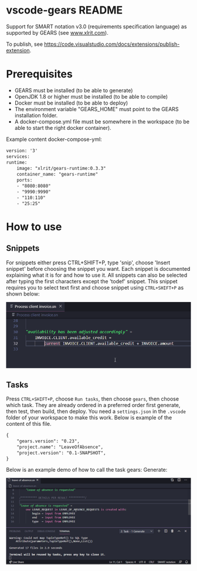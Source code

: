 # vscode-gears README

Support for SMART notation v3.0 (requirements specification language) as supported by GEARS (see www.xlrit.com).

To publish, see https://code.visualstudio.com/docs/extensions/publish-extension.

# Prerequisites

- GEARS must be installed (to be able to generate)
- OpenJDK 1.8 or higher must be installed (to be able to compile)
- Docker must be installed (to be able to deploy)
- The environment variable "GEARS\_HOME" must point to the GEARS installation folder.
- A docker-compose.yml file must be somewhere in the workspace (to be able to start the right docker container).

Example content docker-compose-yml:

    version: '3'
    services:
    runtime:
        image: "xlrit/gears-runtime:0.3.3"
        container_name: "gears-runtime"
        ports:
        - "8080:8080"
        - "9990:9990"
        - "110:110"
        - "25:25"


# How to use

## Snippets

For snippets either press CTRL+SHIFT+P, type 'snip', choose 'Insert snippet' before choosing the snippet you want. Each snippet is documented explaining what it is for and how to use it. All snippets can also be selected after typing the first characters except the 'todef' snippet. This snippet requires you to select text first and choose snippet using `CTRL+SHIFT+P` as shown below:

![todef snippet demo](https://github.com/edwin-hendriks/vscode-gears/blob/master/img/snippet_todef.gif?raw=true)

## Tasks

Press `CTRL+SHIFT+P`, choose `Run tasks`, then choose `gears`, then choose which task. They are already ordered in a preferred order first generate, then test, then build, then deploy. You need a `settings.json` in the `.vscode` folder of your workspace to make this work. Below is example of the content of this file.

    {
        "gears.version": "0.23",
        "project.name": "LeaveOfAbsence",
        "project.version": "0.1-SNAPSHOT",
    }

Below is an example demo of how to call the task gears: Generate:

![Run task gears generate demo](https://github.com/edwin-hendriks/vscode-gears/blob/master/img/task_gears_generate.gif?raw=true)
